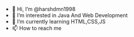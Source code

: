 - 👋 Hi, I’m @harshdmn1998
- 👀 I’m interested in Java And Web Development
- 🌱 I’m currently learning HTML,CSS,JS
- 📫 How to reach me 

<!---
harshdmn1998/harshdmn1998 is a ✨ special ✨ repository because its `README.md` (this file) appears on your GitHub profile.
You can click the Preview link to take a look at your changes.
--->
